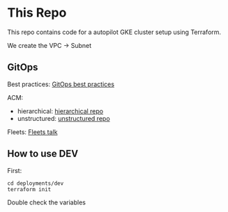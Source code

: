 # This Repo

This repo contains code for a autopilot GKE cluster setup using Terraform.

We create the VPC -> Subnet

## GitOps

Best practices: [GitOps best practices](https://cloud.google.com/kubernetes-engine/enterprise/config-sync/docs/concepts/gitops-best-practices)

ACM:

- hierarchical: [hierarchical repo](https://cloud.google.com/kubernetes-engine/enterprise/config-sync/docs/concepts/hierarchical-repo)
- unstructured: [unstructured repo](https://cloud.google.com/kubernetes-engine/enterprise/config-sync/docs/how-to/unstructured-repo)

Fleets: [Fleets talk](https://www.youtube.com/watch?v=IUQZbUgCiWs)

## How to use DEV

First:
```
cd deployments/dev
terraform init
```

Double check the variables
